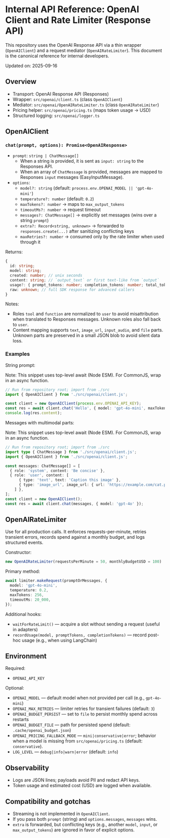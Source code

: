 # Internal API Reference: OpenAI Client and Rate Limiter (Response API)

This repository uses the OpenAI Response API via a thin wrapper (`OpenAIClient`) and a request mediator (`OpenAIRateLimiter`). This document is the canonical reference for internal developers.

Updated on: 2025-09-16

## Overview

- Transport: OpenAI Response API (Responses)
- Wrapper: `src/openai/client.ts` (class `OpenAIClient`)
- Mediator: `src/openai/OpenAIRateLimiter.ts` (class `OpenAIRateLimiter`)
- Pricing helper: `src/openai/pricing.ts` (maps token usage → USD)
- Structured logging: `src/openai/logger.ts`

## OpenAIClient

### `chat(prompt, options): Promise<OpenAIResponse>`

- `prompt`: `string | ChatMessage[]`
  - When a string is provided, it is sent as `input: string` to the Responses API.
  - When an array of `ChatMessage` is provided, messages are mapped to Responses `input` messages (EasyInputMessage).
- `options`:
  - `model?: string` (default: `process.env.OPENAI_MODEL || 'gpt-4o-mini'`)
  - `temperature?: number` (default: `0.2`)
  - `maxTokens?: number` → maps to `max_output_tokens`
  - `timeoutMs?: number` → request timeout
  - `messages?: ChatMessage[]` → explicitly set messages (wins over a string `prompt`)
  - `extra?: Record<string, unknown>` → forwarded to `responses.create(...)` after sanitizing conflicting keys
  - `maxRetries?: number` → consumed only by the rate limiter when used through it

Returns:

```ts
{
  id: string;
  model: string;
  created: number; // unix seconds
  content: string; // `output_text` or first text-like from `output`
  usage?: { prompt_tokens: number; completion_tokens: number; total_tokens: number };
  raw: unknown; // full SDK response for advanced callers
}
```

Notes:

- Roles `tool` and `function` are normalized to `user` to avoid misattribution when translated to Responses messages. Unknown roles also fall back to `user`.
- Content mapping supports `text`, `image_url`, `input_audio`, and `file` parts. Unknown parts are preserved in a small JSON blob to avoid silent data loss.

### Examples

String prompt:

Note: This snippet uses top-level await (Node ESM). For CommonJS, wrap in an async function.

```ts
// Run from repository root; import from ./src
import { OpenAIClient } from './src/openai/client.js';

const client = new OpenAIClient(process.env.OPENAI_API_KEY);
const res = await client.chat('Hello', { model: 'gpt-4o-mini', maxTokens: 64 });
console.log(res.content);
```

Messages with multimodal parts:

Note: This snippet uses top-level await (Node ESM). For CommonJS, wrap in an async function.

```ts
// Run from repository root; import from ./src
import type { ChatMessage } from './src/openai/client.js';
import { OpenAIClient } from './src/openai/client.js';

const messages: ChatMessage[] = [
  { role: 'system', content: 'Be concise' },
  { role: 'user', content: [
      { type: 'text', text: 'Caption this image' },
      { type: 'image_url', image_url: { url: 'https://example.com/cat.png' } },
    ] },
];
const client = new OpenAIClient();
const res = await client.chat(messages, { model: 'gpt-4o' });
```

## OpenAIRateLimiter

Use for all production calls. It enforces requests-per-minute, retries transient errors, records spend against a monthly budget, and logs structured events.

Constructor:

```ts
new OpenAIRateLimiter(requestsPerMinute = 50, monthlyBudgetUSD = 100)
```

Primary method:

```ts
await limiter.makeRequest(promptOrMessages, {
  model: 'gpt-4o-mini',
  temperature: 0.2,
  maxTokens: 256,
  timeoutMs: 20_000,
});
```

Additional hooks:

- `waitForRateLimit()` — acquire a slot without sending a request (useful in adapters)
- `recordUsage(model, promptTokens, completionTokens)` — record post-hoc usage (e.g., when using LangChain)

## Environment

Required:

- `OPENAI_API_KEY`

Optional:

- `OPENAI_MODEL` — default model when not provided per call (e.g., `gpt-4o-mini`)
- `OPENAI_MAX_RETRIES` — limiter retries for transient failures (default: `3`)
- `OPENAI_BUDGET_PERSIST` — set to `file` to persist monthly spend across restarts
- `OPENAI_BUDGET_FILE` — path for persisted spend (default: `.cache/openai_budget.json`)
- `OPENAI_PRICING_FALLBACK_MODE` — `mini|conservative|error`; behavior when a model is missing from `src/openai/pricing.ts` (default: `conservative`).
- `LOG_LEVEL` — `debug|info|warn|error` (default: `info`)

## Observability

- Logs are JSON lines; payloads avoid PII and redact API keys.
- Token usage and estimated cost (USD) are logged when available.

## Compatibility and gotchas

- Streaming is not implemented in `OpenAIClient`.
- If you pass both `prompt` (string) and `options.messages`, `messages` wins.
- `extra` is forwarded, but conflicting keys (e.g., another `model`, `input`, or `max_output_tokens`) are ignored in favor of explicit options.
